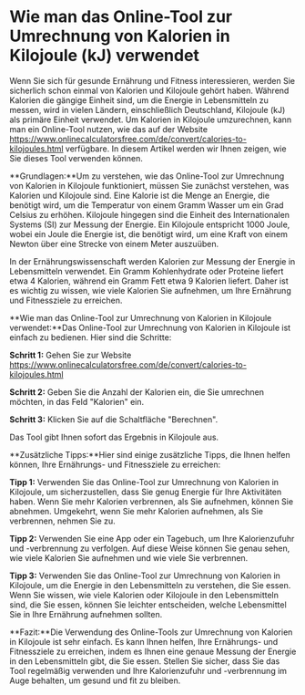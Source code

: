 Wie man das Online-Tool zur Umrechnung von Kalorien in Kilojoule (kJ) verwendet
===============================================================================

Wenn Sie sich für gesunde Ernährung und Fitness interessieren, werden Sie sicherlich schon einmal von Kalorien und Kilojoule gehört haben. Während Kalorien die gängige Einheit sind, um die Energie in Lebensmitteln zu messen, wird in vielen Ländern, einschließlich Deutschland, Kilojoule (kJ) als primäre Einheit verwendet. Um Kalorien in Kilojoule umzurechnen, kann man ein Online-Tool nutzen, wie das auf der Website <https://www.onlinecalculatorsfree.com/de/convert/calories-to-kilojoules.html> verfügbare. In diesem Artikel werden wir Ihnen zeigen, wie Sie dieses Tool verwenden können.

**Grundlagen:**Um zu verstehen, wie das Online-Tool zur Umrechnung von Kalorien in Kilojoule funktioniert, müssen Sie zunächst verstehen, was Kalorien und Kilojoule sind. Eine Kalorie ist die Menge an Energie, die benötigt wird, um die Temperatur von einem Gramm Wasser um ein Grad Celsius zu erhöhen. Kilojoule hingegen sind die Einheit des Internationalen Systems (SI) zur Messung der Energie. Ein Kilojoule entspricht 1000 Joule, wobei ein Joule die Energie ist, die benötigt wird, um eine Kraft von einem Newton über eine Strecke von einem Meter auszuüben.

In der Ernährungswissenschaft werden Kalorien zur Messung der Energie in Lebensmitteln verwendet. Ein Gramm Kohlenhydrate oder Proteine liefert etwa 4 Kalorien, während ein Gramm Fett etwa 9 Kalorien liefert. Daher ist es wichtig zu wissen, wie viele Kalorien Sie aufnehmen, um Ihre Ernährung und Fitnessziele zu erreichen.

**Wie man das Online-Tool zur Umrechnung von Kalorien in Kilojoule verwendet:**Das Online-Tool zur Umrechnung von Kalorien in Kilojoule ist einfach zu bedienen. Hier sind die Schritte:

**Schritt 1:** Gehen Sie zur Website <https://www.onlinecalculatorsfree.com/de/convert/calories-to-kilojoules.html>

**Schritt 2:** Geben Sie die Anzahl der Kalorien ein, die Sie umrechnen möchten, in das Feld "Kalorien" ein.

**Schritt 3:** Klicken Sie auf die Schaltfläche "Berechnen".

Das Tool gibt Ihnen sofort das Ergebnis in Kilojoule aus.

**Zusätzliche Tipps:**Hier sind einige zusätzliche Tipps, die Ihnen helfen können, Ihre Ernährungs- und Fitnessziele zu erreichen:

**Tipp 1:** Verwenden Sie das Online-Tool zur Umrechnung von Kalorien in Kilojoule, um sicherzustellen, dass Sie genug Energie für Ihre Aktivitäten haben. Wenn Sie mehr Kalorien verbrennen, als Sie aufnehmen, können Sie abnehmen. Umgekehrt, wenn Sie mehr Kalorien aufnehmen, als Sie verbrennen, nehmen Sie zu.

**Tipp 2:** Verwenden Sie eine App oder ein Tagebuch, um Ihre Kalorienzufuhr und -verbrennung zu verfolgen. Auf diese Weise können Sie genau sehen, wie viele Kalorien Sie aufnehmen und wie viele Sie verbrennen.

**Tipp 3:** Verwenden Sie das Online-Tool zur Umrechnung von Kalorien in Kilojoule, um die Energie in den Lebensmitteln zu verstehen, die Sie essen. Wenn Sie wissen, wie viele Kalorien oder Kilojoule in den Lebensmitteln sind, die Sie essen, können Sie leichter entscheiden, welche Lebensmittel Sie in Ihre Ernährung aufnehmen sollten.

**Fazit:**Die Verwendung des Online-Tools zur Umrechnung von Kalorien in Kilojoule ist sehr einfach. Es kann Ihnen helfen, Ihre Ernährungs- und Fitnessziele zu erreichen, indem es Ihnen eine genaue Messung der Energie in den Lebensmitteln gibt, die Sie essen. Stellen Sie sicher, dass Sie das Tool regelmäßig verwenden und Ihre Kalorienzufuhr und -verbrennung im Auge behalten, um gesund und fit zu bleiben.